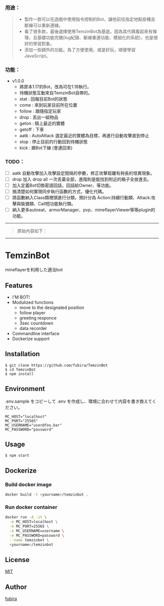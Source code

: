 ### 用途： ###
> - 製作一款可以在遊戲中使用指令控制的Bot，讓他前往指定地點掛機且斷線可以重新連線。
>- 看了很多款，最後選擇使用TemzinBot為基底。因為其代碼看起來有條理，且基礎功能完備(log紀錄、斷線重連功能、模組化的系統)，也是很好的學習對象。
>- 添加一些額外的功能。為了方便使用，或是好玩，順便學習JavaScript。

### 功能： ###
- v1.0.0
  - 將原本1.17的Bot，改為可在1.18執行。
  - 待機狀態互動來自TemzinBot自帶的。
  - stat : 回報目前Bot的狀態
  - come : 來到玩家目前所在位置
  - follow : 跟隨指定玩家
  - drop : 丟出一組物品
  - geton : 騎上最近的實體
  - getoff : 下車
  - aatk : AutoAttack 選定最近的實體為目標，再進行自動攻擊直到停止
  - stop : 停止目前的行動回到待機狀態
  - kick : 踢Bot下線 (會連回來)

### TODO： ###
- [ ] aatk 自動攻擊加入攻擊設定間隔的參數，修正攻擊距離有夠長的怪異現象。
- [ ] drop 加入 drop all 一次丟棄全部，進階則是能找到附近的箱子全放進去。
- [ ] 加入定義Bot切換密語回話，回話給Owner、等功能。
- [ ] 搞清楚如何實現同步執行函數的方式，優化代碼。
- [ ] 將函數納入Class類裡頭進行分類，預計分為 Action:持續行動類、Attack:攻擊與裝備類、Call短功能執行類。
- [ ] 納入更多autoeat、armorManager、pvp、mineflayerViewer等等plugin的功能。
***
> 原始內容如下：
***
TemzinBot
=========

mineflayerを利用した適当bot


## Features

  - I'M BOT!
  - Modulized functions
    - move to the designated position
    - follow player
    - greeting responce
    - 3sec countdown
    - data recorder
  - Commandline interface
  - Dockerize support

## Installation

    $ git clone https://github.com/fubira/TemzinBot
    $ cd TemzinBot
    $ npm install

## Environment

.env.sample をコピーして .env を作成し、環境に合わせて内容を書き換えてください。

```
MC_HOST="localhost"
MC_PORT="25565"
MC_USERNAME="user@foo.bar"
MC_PASSWORD="password"
```

## Usage

    $ npm start


## Dockerize

### Build docker image

```bash
docker build -t <yourname>/temzinbot .
```

### Run docker container

```bash
docker run -d -it \
  -e MC_HOST=localhost \
  -e MC_PORT=25565 \
  -e MC_USERNAME=username \
  -e MC_PASSWORD=password \
  --name temzinbot \
  <yourname>/temzinbot
```

## License

[MIT](https://github.com/fubira/TemzinBot/blob/master/LICENSE,md)

## Author

[fubira](https://github.com/fubira)
